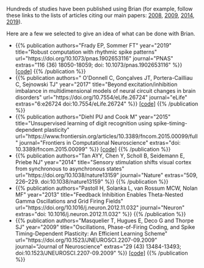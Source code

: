 <!--
.. title: Papers using Brian
.. slug: papers-using-brian
.. type: text
-->

Hundreds of studies have been published using Brian (for example, follow these links to the lists of articles citing
our main papers: 
[2008](https://scholar.google.co.uk/scholar?oi=bibs&hl=en&cites=18115752495835148610),
[2009](https://scholar.google.co.uk/scholar?oi=bibs&hl=en&cites=1566345528960375919),
[2014](https://scholar.google.co.uk/scholar?oi=bibs&hl=en&cites=7576215400515272282),
[2019](https://scholar.google.co.uk/scholar?oi=bibs&hl=en&cites=8200771366550226800)).

Here are a few we selected to give an idea of what can be done with Brian.

<ul class="list-group list-group-flush">

<li class="list-group-item"> 
{{% publication authors="Frady EP, Sommer FT" year="2019"
                title="Robust computation with rhythmic spike patterns"
                url="https://doi.org/10.1073/pnas.1902653116"
                journal="PNAS" extras="116 (36) 18050-18059; doi: 10.1073/pnas.1902653116" %}}
<a href="https://github.com/epaxon/epaxon.github.io">[code]</a>
{{% /publication %}}
</li>

<li class="list-group-item"> 
{{% publication authors=" O'Donnell C, Gonçalves JT, Portera-Cailliau C, Sejnowski TJ" year="2017"
                title="Beyond excitation/inhibition imbalance in multidimensional models of neural circuit changes in brain disorders"
                url="https://doi.org/10.7554/eLife.26724"
                journal="eLife" extras="6:e26724 doi:10.7554/eLife.26724" %}}
<a href="https://github.com/elifesciences-publications/ODonnelletal_2017_imbalances">[code]</a>
{{% /publication %}}
</li>

<li class="list-group-item"> 
{{% publication authors="Diehl PU and Cook M" year="2015"
                title="Unsupervised learning of digit recognition using spike-timing-dependent plasticity"
                url="https://www.frontiersin.org/articles/10.3389/fncom.2015.00099/full"
                journal="Frontiers in Computational Neuroscience" extras="doi: 10.3389/fncom.2015.00099" %}}
<a href="https://github.com/peter-u-diehl/stdp-mnist">[code]</a>
{{% /publication %}}
</li>

<li class="list-group-item"> 
{{% publication authors="Tan AYY, Chen Y, Scholl B, Seidemann E, Priebe NJ" year="2014"
                title="Sensory stimulation shifts visual cortex from synchronous to asynchronous states"
                url="https://doi.org/10.1038/nature13159"
                journal="Nature" extras="509, 226–229. doi:10.1038/nature13159" %}}
{{% /publication %}}
</li>

<li class="list-group-item"> 
{{% publication authors="Pastoll H, Solanka L, van Rossum MCW, Nolan MF" year="2013"
                title="Feedback Inhibition Enables Theta-Nested Gamma Oscillations and Grid Firing Fields"
                url="https://doi.org/10.1016/j.neuron.2012.11.032"
                journal="Neuron" extras="doi: 10.1016/j.neuron.2012.11.032" %}}
{{% /publication %}}
</li>

<li class="list-group-item"> 
{{% publication authors="Masquelier T, Hugues E, Deco G and Thorpe SJ" year="2009"
                title="Oscillations, Phase-of-Firing Coding, and Spike Timing-Dependent Plasticity: An Efficient Learning Scheme"
                url="https://doi.org/10.1523/JNEUROSCI.2207-09.2009"
                journal="Journal of Neuroscience" extras="29 (43) 13484-13493; doi:10.1523/JNEUROSCI.2207-09.2009" %}}
<a href="https://senselab.med.yale.edu/ModelDB/showmodel.cshtml?model=123928#tabs-1">[code]</a>
{{% /publication %}}
</li>

</ul>